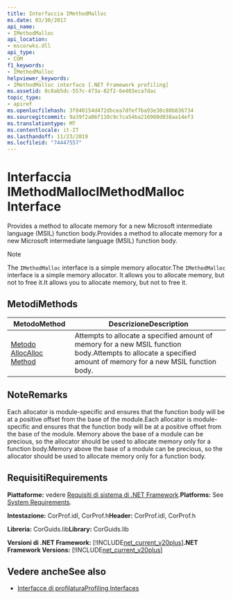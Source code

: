 ```yaml
---
title: Interfaccia IMethodMalloc
ms.date: 03/30/2017
api_name:
- IMethodMalloc
api_location:
- mscorwks.dll
api_type:
- COM
f1_keywords:
- IMethodMalloc
helpviewer_keywords:
- IMethodMalloc interface [.NET Framework profiling]
ms.assetid: 8c8ab5dc-557c-473a-82f2-6e403eca7dac
topic_type:
- apiref
ms.openlocfilehash: 3f840154d472dbcea7dfef7ba93e38c80b836734
ms.sourcegitcommit: 9a39f2a06f110c9c7ca54ba216900d038aa14ef3
ms.translationtype: MT
ms.contentlocale: it-IT
ms.lasthandoff: 11/23/2019
ms.locfileid: "74447557"
---
```

# <a name="imethodmalloc-interface"></a><span data-ttu-id="20453-102">Interfaccia IMethodMalloc</span><span class="sxs-lookup"><span data-stu-id="20453-102">IMethodMalloc Interface</span></span>
<span data-ttu-id="20453-103">Provides a method to allocate memory for a new Microsoft intermediate language (MSIL) function body.</span><span class="sxs-lookup"><span data-stu-id="20453-103">Provides a method to allocate memory for a new Microsoft intermediate language (MSIL) function body.</span></span>  
  
> [!NOTE]
> <span data-ttu-id="20453-104">The `IMethodMalloc` interface is a simple memory allocator.</span><span class="sxs-lookup"><span data-stu-id="20453-104">The `IMethodMalloc` interface is a simple memory allocator.</span></span> <span data-ttu-id="20453-105">It allows you to allocate memory, but not to free it.</span><span class="sxs-lookup"><span data-stu-id="20453-105">It allows you to allocate memory, but not to free it.</span></span>  
  
## <a name="methods"></a><span data-ttu-id="20453-106">Metodi</span><span class="sxs-lookup"><span data-stu-id="20453-106">Methods</span></span>  
  
|<span data-ttu-id="20453-107">Metodo</span><span class="sxs-lookup"><span data-stu-id="20453-107">Method</span></span>|<span data-ttu-id="20453-108">Descrizione</span><span class="sxs-lookup"><span data-stu-id="20453-108">Description</span></span>|  
|------------|-----------------|  
|[<span data-ttu-id="20453-109">Metodo Alloc</span><span class="sxs-lookup"><span data-stu-id="20453-109">Alloc Method</span></span>](../../../../docs/framework/unmanaged-api/profiling/imethodmalloc-alloc-method.md)|<span data-ttu-id="20453-110">Attempts to allocate a specified amount of memory for a new MSIL function body.</span><span class="sxs-lookup"><span data-stu-id="20453-110">Attempts to allocate a specified amount of memory for a new MSIL function body.</span></span>|  
  
## <a name="remarks"></a><span data-ttu-id="20453-111">Note</span><span class="sxs-lookup"><span data-stu-id="20453-111">Remarks</span></span>  
 <span data-ttu-id="20453-112">Each allocator is module-specific and ensures that the function body will be at a positive offset from the base of the module.</span><span class="sxs-lookup"><span data-stu-id="20453-112">Each allocator is module-specific and ensures that the function body will be at a positive offset from the base of the module.</span></span> <span data-ttu-id="20453-113">Memory above the base of a module can be precious, so the allocator should be used to allocate memory only for a function body.</span><span class="sxs-lookup"><span data-stu-id="20453-113">Memory above the base of a module can be precious, so the allocator should be used to allocate memory only for a function body.</span></span>  
  
## <a name="requirements"></a><span data-ttu-id="20453-114">Requisiti</span><span class="sxs-lookup"><span data-stu-id="20453-114">Requirements</span></span>  
 <span data-ttu-id="20453-115">**Piattaforme:** vedere [Requisiti di sistema di .NET Framework](../../../../docs/framework/get-started/system-requirements.md).</span><span class="sxs-lookup"><span data-stu-id="20453-115">**Platforms:** See [System Requirements](../../../../docs/framework/get-started/system-requirements.md).</span></span>  
  
 <span data-ttu-id="20453-116">**Intestazione:** CorProf.idl, CorProf.h</span><span class="sxs-lookup"><span data-stu-id="20453-116">**Header:** CorProf.idl, CorProf.h</span></span>  
  
 <span data-ttu-id="20453-117">**Libreria:** CorGuids.lib</span><span class="sxs-lookup"><span data-stu-id="20453-117">**Library:** CorGuids.lib</span></span>  
  
 <span data-ttu-id="20453-118">**Versioni di .NET Framework:** [!INCLUDE[net_current_v20plus](../../../../includes/net-current-v20plus-md.md)]</span><span class="sxs-lookup"><span data-stu-id="20453-118">**.NET Framework Versions:** [!INCLUDE[net_current_v20plus](../../../../includes/net-current-v20plus-md.md)]</span></span>  
  
## <a name="see-also"></a><span data-ttu-id="20453-119">Vedere anche</span><span class="sxs-lookup"><span data-stu-id="20453-119">See also</span></span>

- [<span data-ttu-id="20453-120">Interfacce di profilatura</span><span class="sxs-lookup"><span data-stu-id="20453-120">Profiling Interfaces</span></span>](../../../../docs/framework/unmanaged-api/profiling/profiling-interfaces.md)
